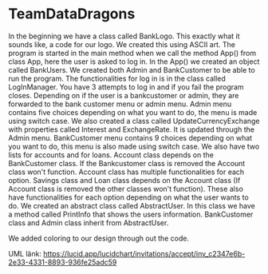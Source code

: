 # TeamDataDragons
In the beginning we have a class called BankLogo. This exactly what it sounds like, a code for our logo. We created this using ASCII art.
The program is started in the main method when we call the method App() from class App, here the user is asked to log in. In the App() we created an object called BankUsers. We created both Admin and BankCustomer to be able to run the program.
The functionalities for log in is in the class called LogInManager. You have 3 attempts to log in and if you fail the program closes. 
Depending on if the user is a bankcustomer or admin, they are forwarded to the bank customer menu or admin menu.
Admin menu contains five choices depending on what you want to do, the menu is made using switch case.
We also created a class called UpdateCurrencyExchange with properties called Interest and ExchangeRate. It is updated through the Admin menu.
BankCustomer menu contains 9 choices depending on what you want to do, this menu is also made using switch case. We also have two lists for accounts and for loans.
Account class depends on the BankCustomer class. If the Bankcustomer class is removed the Account class won't function. Account class has multiple functionalities for each option.
Savings class and Loan class depends on the Account class (If Account class is removed the other classes won't function). These also have functionalities for each option depending on what the user wants to do.
We created an abstract class called AbstractUser. In this class we have a method called PrintInfo that shows the users information. BankCustomer class and Admin class inherit from AbstractUser.


We added coloring to our design through out the code.


UML länk: https://lucid.app/lucidchart/invitations/accept/inv_c2347e6b-2e33-4331-8893-936fe25adc59
